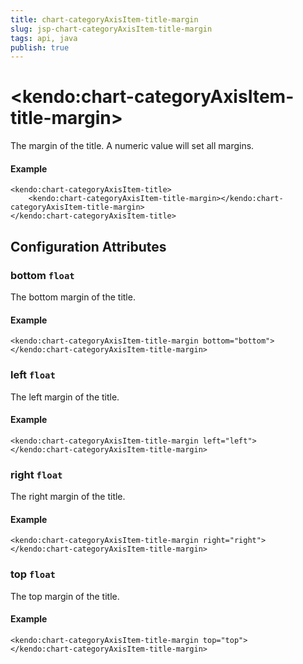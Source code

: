 ```yaml
---
title: chart-categoryAxisItem-title-margin
slug: jsp-chart-categoryAxisItem-title-margin
tags: api, java
publish: true
---
```


# \<kendo:chart-categoryAxisItem-title-margin\>

The margin of the title. A numeric value will set all margins.

#### Example
    <kendo:chart-categoryAxisItem-title>
        <kendo:chart-categoryAxisItem-title-margin></kendo:chart-categoryAxisItem-title-margin>
    </kendo:chart-categoryAxisItem-title>

## Configuration Attributes

### bottom `float`

The bottom margin of the title.

#### Example
    <kendo:chart-categoryAxisItem-title-margin bottom="bottom">
    </kendo:chart-categoryAxisItem-title-margin>

### left `float`

The left margin of the title.

#### Example
    <kendo:chart-categoryAxisItem-title-margin left="left">
    </kendo:chart-categoryAxisItem-title-margin>

### right `float`

The right margin of the title.

#### Example
    <kendo:chart-categoryAxisItem-title-margin right="right">
    </kendo:chart-categoryAxisItem-title-margin>

### top `float`

The top margin of the title.

#### Example
    <kendo:chart-categoryAxisItem-title-margin top="top">
    </kendo:chart-categoryAxisItem-title-margin>

 
